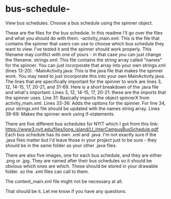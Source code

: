 # bus-schedule-
View bus schedules. Choose a bus schedule using the spinner object. 

These are the files for the bus schedule. In this readme I'll go over the files and what you should do with them.
-activity_main.xml: This is the file that contains the spinner that users can use to choose which bus schedule they want to view. I've tested it and the spinner should work properly. This filename may conflict with one of yours - in that case you can just change the filename. 
strings.xml: This file contains the string array called "names" for the spinner. You can just incorporate that array into your own strings.xml (lines 13-20). 
-MainActivity.java: This is the java file that makes the spinner work. You may need to just incorporate this into your own MainActivity.java. The lines that are specifically important for the spinner to work are lines 3, 12, 14-15, 17, 20-21, and 31-69. Here is a short breakdown of the .java file and what's important:
Lines 3, 12, 14-15, 17, 20-21: these are the imports that the spinner uses. 
Line 31: Basically imports the object spinnerX from activity_main.xml.
Lines 33-36: Adds the options for the spinner. For line 34, your strings.xml file should be updated with the names string array. 
Lines 38-69: Makes the spinner work using if-statements. 

There are five different bus schedules for NYIT which I got from this link: https://www3.nyit.edu/files/long_island/LI_InterCampusBusSchedule.pdf
Each bus schedule has its own .xml and .java. I'm not exactly sure if the .java files matter but I'd leave those in your project just to be sure - they should be in the same folder as your other .java files. 

There are also five images, one for each bus schedule, and they are either .png or .jpg. They are named after their bus schedules so it should be obvious which ones are which. These should be stored in your drawable folder. so the .xml files can call to them. 

The content_main.xml file might not be necessary at all.

That should be it. Let me know if you have any questions. 
